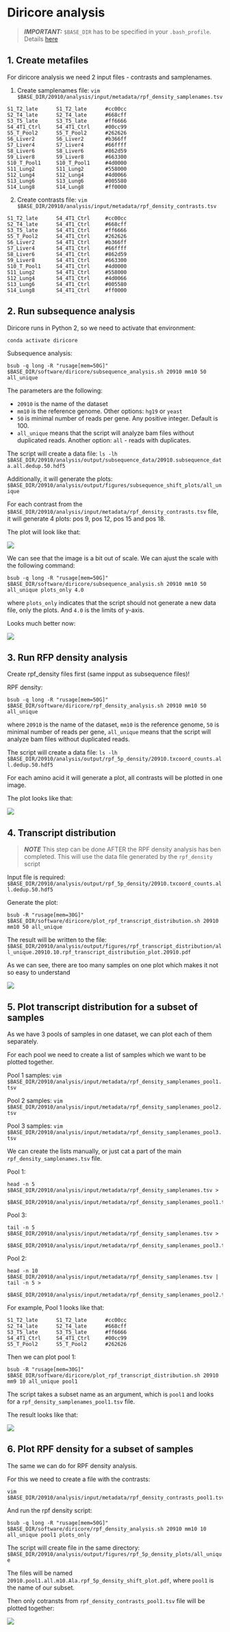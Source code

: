 # Diricore analysis

> **_IMPORTANT:_** `$BASE_DIR` has to be specified in your `.bash_profile`. Details [here](docs/0_before_you_start.md)


## 1. Create metafiles

For diricore analysis we need 2 input files - contrasts and samplenames.

1. Create samplenames file: `vim $BASE_DIR/20910/analysis/input/metadata/rpf_density_samplenames.tsv`

```
S1_T2_late      S1_T2_late      #cc00cc
S2_T4_late      S2_T4_late      #668cff
S3_T5_late      S3_T5_late      #ff6666
S4_4T1_Ctrl     S4_4T1_Ctrl     #00cc99
S5_T_Pool2      S5_T_Pool2      #262626
S6_Liver2       S6_Liver2       #b366ff
S7_Liver4       S7_Liver4       #66ffff
S8_Liver6       S8_Liver6       #862d59
S9_Liver8       S9_Liver8       #663300
S10_T_Pool1     S10_T_Pool1     #4d0000
S11_Lung2       S11_Lung2       #558000
S12_Lung4       S12_Lung4       #4d0066
S13_Lung6       S13_Lung6       #005580
S14_Lung8       S14_Lung8       #ff0000
```

2. Create contrasts file: `vim $BASE_DIR/20910/analysis/input/metadata/rpf_density_contrasts.tsv`

```
S1_T2_late      S4_4T1_Ctrl     #cc00cc
S2_T4_late      S4_4T1_Ctrl     #668cff
S3_T5_late      S4_4T1_Ctrl     #ff6666
S5_T_Pool2      S4_4T1_Ctrl     #262626
S6_Liver2       S4_4T1_Ctrl     #b366ff
S7_Liver4       S4_4T1_Ctrl     #66ffff
S8_Liver6       S4_4T1_Ctrl     #862d59
S9_Liver8       S4_4T1_Ctrl     #663300
S10_T_Pool1     S4_4T1_Ctrl     #4d0000
S11_Lung2       S4_4T1_Ctrl     #558000
S12_Lung4       S4_4T1_Ctrl     #4d0066
S13_Lung6       S4_4T1_Ctrl     #005580
S14_Lung8       S4_4T1_Ctrl     #ff0000
```

## 2. Run subsequence analysis
Diricore runs in Python 2, so we need to activate that environment:

```conda activate diricore```

Subsequence analysis:  

```
bsub -q long -R "rusage[mem=50G]" $BASE_DIR/software/diricore/subsequence_analysis.sh 20910 mm10 50 all_unique
``` 
The parameters are the following:
* `20910` is the name of the dataset
* `mm10` is the reference genome. Other options: `hg19` or `yeast`
* `50` is minimal number of reads per gene. Any positive integer. Default is 100. 
* `all_unique` means that the script will analyze bam files without duplicated reads. Another option: `all` - reads with duplicates.

The script will create a data file: `ls -lh $BASE_DIR/20910/analysis/output/subsequence_data/20910.subsequence_data.all.dedup.50.hdf5`

Additionally, it will generate the plots: `$BASE_DIR/20910/analysis/output/figures/subsequence_shift_plots/all_unique`

For each contrast from the `$BASE_DIR/20910/analysis/input/metadata/rpf_density_contrasts.tsv` file, it will generate 4 plots: pos 9, pos 12, pos 15 and pos 18. 

The plot will look like that:

![](/pics/diricore_1.png)

We can see that the image is a bit out of scale. We can ajust the scale with the following command: 

```
bsub -q long -R "rusage[mem=50G]" $BASE_DIR/software/diricore/subsequence_analysis.sh 20910 mm10 50 all_unique plots_only 4.0
```

where `plots_only` indicates that the script should not generate a new data file, only the plots. And `4.0` is the limits of y-axis. 

Looks much better now:

![](/pics/diricore_2.png)

## 3. Run RFP density analysis

Create rpf_density files first (same inpput as subsequence files)!

RPF density: 

```
bsub -q long -R "rusage[mem=50G]" $BASE_DIR/software/diricore/rpf_density_analysis.sh 20910 mm10 50 all_unique
``` 

where `20910` is the name of the dataset, `mm10` is the reference genome, `50` is minimal number of reads per gene, `all_unique` means that the script will analyze bam files without duplicated reads.

The script will create a data file: `ls -lh $BASE_DIR/20910/analysis/output/rpf_5p_density/20910.txcoord_counts.all.dedup.50.hdf5`

For each amino acid it will generate a plot, all contrasts will be plotted in one image. 

The plot looks like that:

![](/pics/diricore_3.png)


## 4. Transcript distribution 

>**_NOTE_** This step can be done AFTER the RPF density analysis has ben completed. This will use the data file generated by the `rpf_density` script

Input file is required: `$BASE_DIR/20910/analysis/output/rpf_5p_density/20910.txcoord_counts.all.dedup.50.hdf5`

Generate the plot: 

```
bsub -R "rusage[mem=30G]" $BASE_DIR/software/diricore/plot_rpf_transcript_distribution.sh 20910 mm10 50 all_unique
```

The result will be written to the file: `$BASE_DIR/20910/analysis/output/figures/rpf_transcript_distribution/all_unique.20910.10.rpf_transcript_distribution_plot.20910.pdf`

As we can see, there are too many samples on one plot which makes it not so easy to understand

![](/pics/diricore_4.png)

## 5. Plot transcript distribution for a subset of samples

As we have 3 pools of samples in one dataset, we can plot each of them separately.

For each pool we need to create a list of samples which we want to be plotted together. 

Pool 1 samples: `vim $BASE_DIR/20910/analysis/input/metadata/rpf_density_samplenames_pool1.tsv`

Pool 2 samples: `vim $BASE_DIR/20910/analysis/input/metadata/rpf_density_samplenames_pool2.tsv`

Pool 3 samples: `vim $BASE_DIR/20910/analysis/input/metadata/rpf_density_samplenames_pool3.tsv`

We can create the lists manually, or just cat a part of the main `rpf_density_samplenames.tsv` file.

Pool 1: 

```
head -n 5 $BASE_DIR/20910/analysis/input/metadata/rpf_density_samplenames.tsv > 
          $BASE_DIR/20910/analysis/input/metadata/rpf_density_samplenames_pool1.tsv
```

Pool 3: 

```
tail -n 5 $BASE_DIR/20910/analysis/input/metadata/rpf_density_samplenames.tsv > 
          $BASE_DIR/20910/analysis/input/metadata/rpf_density_samplenames_pool3.tsv
```

Pool 2: 

```
head -n 10 $BASE_DIR/20910/analysis/input/metadata/rpf_density_samplenames.tsv | tail -n 5 > 
           $BASE_DIR/20910/analysis/input/metadata/rpf_density_samplenames_pool2.tsv
```

For example, Pool 1 looks like that: 

```
S1_T2_late      S1_T2_late      #cc00cc
S2_T4_late      S2_T4_late      #668cff
S3_T5_late      S3_T5_late      #ff6666
S4_4T1_Ctrl     S4_4T1_Ctrl     #00cc99
S5_T_Pool2      S5_T_Pool2      #262626
```

Then we can plot pool 1: 

```
bsub -R "rusage[mem=30G]" $BASE_DIR/software/diricore/plot_rpf_transcript_distribution.sh 20910 mm9 10 all_unique pool1
```

The script takes a subset name as an argument, which is `pool1` and looks for a `rpf_density_samplenames_pool1.tsv` file.

The result looks like that:

![](/pics/diricore_5.png)

## 6. Plot RPF density for a subset of samples

The same we can do for RPF density analysis. 

For this we need to create a file with the contrasts:

```
vim $BASE_DIR/20910/analysis/input/metadata/rpf_density_contrasts_pool1.tsv
```

And run the rpf density script: 

```
bsub -q long -R "rusage[mem=50G]" $BASE_DIR/software/diricore/rpf_density_analysis.sh 20910 mm10 10 all_unique pool1 plots_only
```

The script will create file in the same directory: `$BASE_DIR/20910/analysis/output/figures/rpf_5p_density_plots/all_unique`

The files will be named `20910.pool1.all.m10.Ala.rpf_5p_density_shift_plot.pdf`, where `pool1` is the name of our subset. 

Then only cotransts from `rpf_density_contrasts_pool1.tsv` file will be plotted together:

![](/pics/diricore_6.png)

